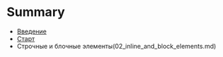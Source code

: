 # Summary

* [Введение](README.md)
* [Старт](01_start.md)
* Строчные и блочные элементы(02_inline_and_block_elements.md)

